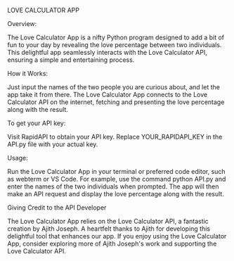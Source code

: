 LOVE CALCULATOR APP

Overview:

The Love Calculator App is a nifty Python program designed to add a bit of fun to your day by revealing the love percentage between two individuals. This delightful app seamlessly interacts with the Love Calculator API, ensuring a simple and entertaining process.

How it Works:

Just input the names of the two people you are curious about, and let the app take it from there. The Love Calculator App connects to the Love Calculator API on the internet, fetching and presenting the love percentage along with the result.

To get your API key:

Visit RapidAPI to obtain your API key.
Replace YOUR_RAPIDAPI_KEY in the API.py file with your actual key.

Usage:

Run the Love Calculator App in your terminal or preferred code editor, such as webterm or VS Code. For example, use the command python API.py and enter the names of the two individuals when prompted. The app will then make an API request and display the love percentage along with the result.

Giving Credit to the API Developer

The Love Calculator App relies on the Love Calculator API, a fantastic creation by Ajith Joseph. A heartfelt thanks to Ajith for developing this delightful tool that enhances our app.
If you enjoy using the Love Calculator App, consider exploring more of Ajith Joseph's work and supporting the Love Calculator API.

